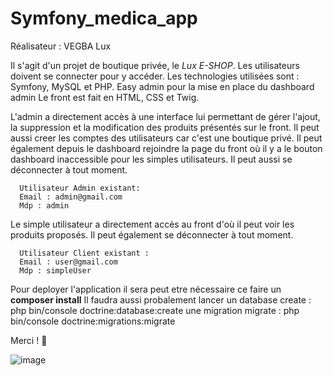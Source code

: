 # Symfony_medica_app

Réalisateur : VEGBA Lux

Il s'agit d'un projet de boutique privée, le *Lux E-SHOP*. Les utilisateurs doivent se connecter pour y accéder.
Les technologies utilisées sont : Symfony, MySQL et PHP.
Easy admin pour la mise en place du dashboard admin
Le front est fait en HTML, CSS et Twig.

L'admin a directement accès à une interface lui permettant de gérer l'ajout, la suppression et la modification des produits présentés sur le front. Il peut aussi creer les comptes des utilisateurs car c'est une boutique privé.
Il peut également depuis le dashboard rejoindre la page du front où il y a le bouton dashboard inaccessible pour les simples utilisateurs. 
Il peut aussi se déconnecter à tout moment.

      Utilisateur Admin existant:
      Email : admin@gmail.com
      Mdp : admin

Le simple utilisateur a directement accès au front d'où il peut voir les produits proposés. 
Il peut également se déconnecter à tout moment.

      Utilisateur Client existant :
      Email : user@gmail.com
      Mdp : simpleUser

Pour deployer l'application il sera peut etre nécessaire ce faire un **composer install** 
Il faudra aussi probalement lancer un database create :  php bin/console doctrine:database:create
une migration  migrate : php bin/console doctrine:migrations:migrate

Merci ! 😤


![image](https://user-images.githubusercontent.com/71674056/229573967-566de9e8-bd12-4b41-a15f-f328b95f97af.png)
